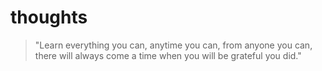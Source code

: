 # thoughts
> "Learn everything you can, anytime you can, from anyone you can, there will always come a time when you will be grateful you did."
